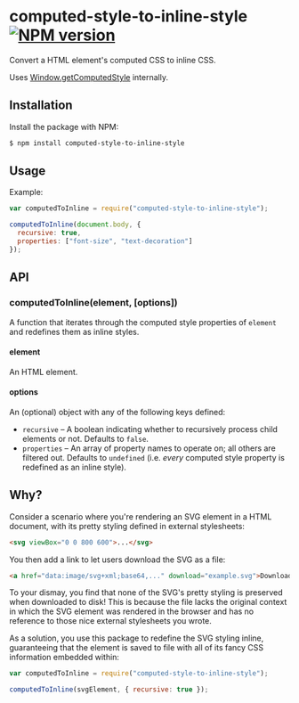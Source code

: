 # computed-style-to-inline-style [![NPM version](http://img.shields.io/npm/v/computed-style-to-inline-style.svg?style=flat-square)](https://www.npmjs.org/package/computed-style-to-inline-style)

Convert a HTML element's computed CSS to inline CSS.

Uses [Window.getComputedStyle](https://developer.mozilla.org/en-US/docs/Web/API/Window/getComputedStyle) internally.

## Installation

Install the package with NPM:

```bash
$ npm install computed-style-to-inline-style
```

## Usage

Example:

```javascript
var computedToInline = require("computed-style-to-inline-style");

computedToInline(document.body, {
  recursive: true,
  properties: ["font-size", "text-decoration"]
});
```

## API

### computedToInline(element, [options])

A function that iterates through the computed style properties of `element` and redefines them as inline styles.

#### element

An HTML element.

#### options

An (optional) object with any of the following keys defined:

- `recursive` – A boolean indicating whether to recursively process child elements or not. Defaults to `false`.
- `properties` – An array of property names to operate on; all others are filtered out. Defaults to `undefined` (i.e. *every* computed style property is redefined as an inline style).

## Why?

Consider a scenario where you're rendering an SVG element in a HTML document, with its pretty styling defined in external stylesheets:

```html
<svg viewBox="0 0 800 600">...</svg>
```

You then add a link to let users download the SVG as a file:

```html
<a href="data:image/svg+xml;base64,..." download="example.svg">Download</a>
```

To your dismay, you find that none of the SVG's pretty styling is preserved when downloaded to disk! This is because the file lacks the original context in which the SVG element was rendered in the browser and has no reference to those nice external stylesheets you wrote.

As a solution, you use this package to redefine the SVG styling inline, guaranteeing that the element is saved to file with all of its fancy CSS information embedded within:

```javascript
var computedToInline = require("computed-style-to-inline-style");

computedToInline(svgElement, { recursive: true });
```
